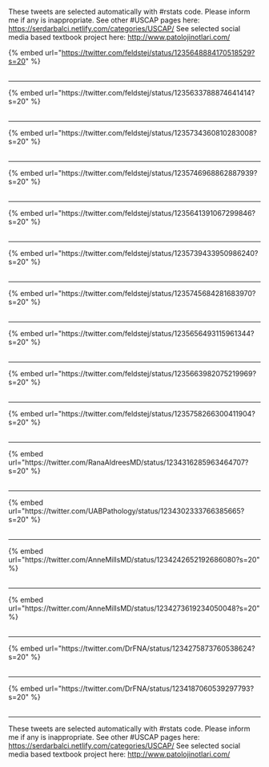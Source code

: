 

These tweets are selected automatically with #rstats code. Please inform me if any is inappropriate.
See other #USCAP pages here: https://serdarbalci.netlify.com/categories/USCAP/ 
See selected social media based textbook project here: http://www.patolojinotlari.com/

{% embed url="https://twitter.com/feldstej/status/1235648884170518529?s=20" %}<br>
<br>
<hr>
{% embed url="https://twitter.com/feldstej/status/1235633788874641414?s=20" %}<br>
<br>
<hr>
{% embed url="https://twitter.com/feldstej/status/1235734360810283008?s=20" %}<br>
<br>
<hr>
{% embed url="https://twitter.com/feldstej/status/1235746968862887939?s=20" %}<br>
<br>
<hr>
{% embed url="https://twitter.com/feldstej/status/1235641391067299846?s=20" %}<br>
<br>
<hr>
{% embed url="https://twitter.com/feldstej/status/1235739433950986240?s=20" %}<br>
<br>
<hr>
{% embed url="https://twitter.com/feldstej/status/1235745684281683970?s=20" %}<br>
<br>
<hr>
{% embed url="https://twitter.com/feldstej/status/1235656493115961344?s=20" %}<br>
<br>
<hr>
{% embed url="https://twitter.com/feldstej/status/1235663982075219969?s=20" %}<br>
<br>
<hr>
{% embed url="https://twitter.com/feldstej/status/1235758266300411904?s=20" %}<br>
<br>
<hr>
{% embed url="https://twitter.com/RanaAldreesMD/status/1234316285963464707?s=20" %}<br>
<br>
<hr>
{% embed url="https://twitter.com/UABPathology/status/1234302333766385665?s=20" %}<br>
<br>
<hr>
{% embed url="https://twitter.com/AnneMillsMD/status/1234242652192686080?s=20" %}<br>
<br>
<hr>
{% embed url="https://twitter.com/AnneMillsMD/status/1234273619234050048?s=20" %}<br>
<br>
<hr>
{% embed url="https://twitter.com/DrFNA/status/1234275873760538624?s=20" %}<br>
<br>
<hr>
{% embed url="https://twitter.com/DrFNA/status/1234187060539297793?s=20" %}<br>
<br>
<hr>


These tweets are selected automatically with #rstats code. Please inform me if any is inappropriate.
See other #USCAP pages here: https://serdarbalci.netlify.com/categories/USCAP/ 
See selected social media based textbook project here: http://www.patolojinotlari.com/
